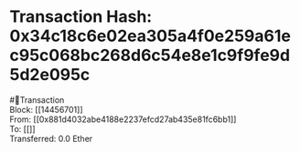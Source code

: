 
Transaction Hash: 0x34c18c6e02ea305a4f0e259a61ec95c068bc268d6c54e8e1c9f9fe9d5d2e095c
====================================================================================
  
#💸Transaction  
Block: [[14456701]]  
From: [[0x881d4032abe4188e2237efcd27ab435e81fc6bb1]]  
To: [[]]  
Transferred: 0.0 Ether
